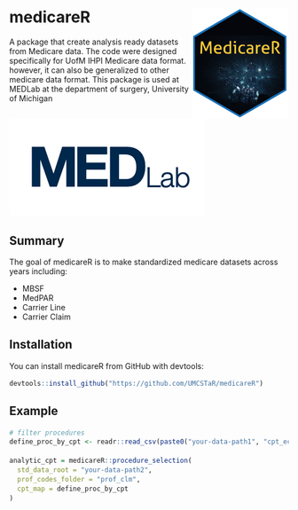 
# medicareR <img src="man/figures/logo.png" width = "175" height = "200" align="right" /> 
A package that create analysis ready datasets from Medicare data. The code were designed specifically for UofM IHPI Medicare data format. however, it can also be generalized to other medicare data format. This package is used at MEDLab at the department of surgery, University of Michigan

<img src="man/figures/MEDlab.png" /> 

## Summary

The goal of medicareR is to make standardized medicare datasets across years including: 

- MBSF
- MedPAR
- Carrier Line 
- Carrier Claim

## Installation

You can install medicareR from GitHub with devtools:

``` r
devtools::install_github("https://github.com/UMCSTaR/medicareR")
```

## Example
```r
# filter procedures
define_proc_by_cpt <- readr::read_csv(paste0("your-data-path1", "cpt_ecs_map.csv"))
  
analytic_cpt = medicareR::procedure_selection(
  std_data_root = "your-data-path2",
  prof_codes_folder = "prof_clm",
  cpt_map = define_proc_by_cpt
)
```
